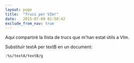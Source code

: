 ```yaml
---
layout: page
title:  "Trucs per VIm!"
date:   2015-07-09 01:50:42
exclude_from_nav: true
---
```


Aquí compartiré la llista de trucs que m'han estat útils a VIm.

Substituïr textA per textB en un document:

```
:%s/textA/textB/g
```
